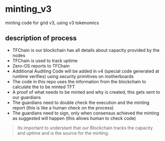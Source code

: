 # minting_v3

minting code for grid v3, using v3 tokenomics

## description of process

- TFChain is our blockchain has all details about capacity provided by the nodes
- TFChain is used to track uptime
- Zero-OS reports to TFChain
- Additional Auditing Code will be added in v4 (special code generated at runtime verifies) using security primitives on motherboards
- The code in this repo uses the information from the blockchain to calculate the to be minted TFT
- A proof of what needs to be minted and why is created, this gets sent to our guardians
- The guardians need to double check the execution and the minting report (this is like a human check on the process)
- The guardians need to sign, only when consensus achieved the minting as suggested will happen (this allows human to check code)

> Its important to understant that our Blockchain tracks the capacity and uptime and is the source for the minting.
